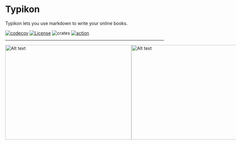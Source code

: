 # Typikon

Typikon lets you use markdown to write your online books.


[![codecov](https://codecov.io/github/auula/typikon/branch/dev/graph/badge.svg?token=FaR2OdNYeB)](https://codecov.io/github/auula/typikon)
[![License](https://img.shields.io/badge/license-Apache-db5149.svg)](https://github.com/auula/typikon/blob/master/LICENSE)
![crates](https://img.shields.io/crates/v/typikon)
[![action](https://github.com/auula/typikon/actions/workflows/rust.yml/badge.svg?event=push)](https://github.com/auula/typikon/actions/workflows/rust.yml)




---

<div style="display: flex; justify-content: space-around;">
    <img src="https://img.ibyte.me/a0mt96.png" alt="Alt text" style="width: 400px; height: 300px;">
    <img src="https://img.ibyte.me/e68k6e.png" alt="Alt text" style="width: 400px; height: 300px;">
</div>
